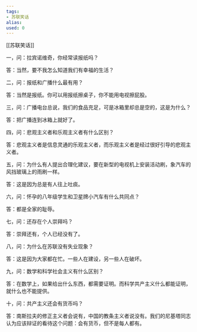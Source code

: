 ```yaml
---
tags: 
- 苏联笑话 
alias:
used: 0
---
```

[[苏联笑话]]

一，问：拉宾诺维奇，你经常读报纸吗？

答：当然，要不我怎么知道我们有幸福的生活？

二，问：报纸和广播什么最有用？

答：当然是报纸。你可以用报纸擦桌子，你不能用电视擦屁股。

三，问：广播电台总说，我们的食品充足，可是冰箱里却总是空的，这是为什么？

答：把广播连到冰箱上就好了。

四，问：悲观主义者和乐观主义者有什么区别？

答：悲观主义者是信息灵通的乐观主义者，而乐观主义者是经过很好引导的悲观主义者。

五，问：为什么有人提出合理化建议，要在新型的电视机上安装活动刷，象汽车的风挡玻璃上的雨刷一样。

答：这是因为总是有人往上吐痰。

六，问：怀孕的八年级学生和卫星牌小汽车有什么共同点？

答：都是全家的耻辱。

七，问：还存在个人崇拜吗？

答：崇拜还有，个人已经没有了。

八，问：为什么在苏联没有失业现象？

答：这是因为大家都在忙。一些人在建设，另一些人在破坏。

九，问：数学和科学社会主义有什么区别？

答：在数学上，如果给出什么东西，都需要证明。而科学共产主义什么都能证明，就什么也不能提供。

十，问：共产主义还会有货币吗？

答：南斯拉夫的修正主义者会说有，中国的教条主义者说没有。我们的尼基塔同志认为应该辩证的看待这个问题：会有货币，但不是每人都有。

